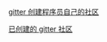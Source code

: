 <!--
 * @Date: 2022-10-21
 * @Author: 马晓川 724503670@qq.com
 * @LastEditors: 马晓川 724503670@qq.com
 * @LastEditTime: 2022-10-21
 * @Description: 
-->
[gitter 创建程序员自己的社区](https://gitter.im/)

[已创建的 gitter 社区](https://gitter.im/mxcdsg/community)